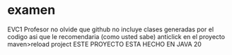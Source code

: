 # examen
EVC1
Profesor no olvide que github no incluye clases generadas por el codigo asi que le recomendaria (como usted sabe) anticlick en el proyecto maven>reload project
ESTE PROYECTO ESTA HECHO EN JAVA 20
